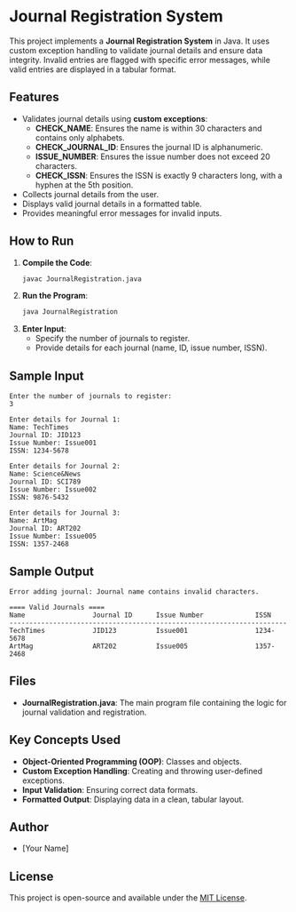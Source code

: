 # Journal Registration System

This project implements a **Journal Registration System** in Java. It uses custom exception handling to validate journal details and ensure data integrity. Invalid entries are flagged with specific error messages, while valid entries are displayed in a tabular format.

## Features
- Validates journal details using **custom exceptions**:
  - **CHECK_NAME**: Ensures the name is within 30 characters and contains only alphabets.
  - **CHECK_JOURNAL_ID**: Ensures the journal ID is alphanumeric.
  - **ISSUE_NUMBER**: Ensures the issue number does not exceed 20 characters.
  - **CHECK_ISSN**: Ensures the ISSN is exactly 9 characters long, with a hyphen at the 5th position.
- Collects journal details from the user.
- Displays valid journal details in a formatted table.
- Provides meaningful error messages for invalid inputs.

## How to Run
1. **Compile the Code**:
   ```bash
   javac JournalRegistration.java
   ```
2. **Run the Program**:
   ```bash
   java JournalRegistration
   ```
3. **Enter Input**:
   - Specify the number of journals to register.
   - Provide details for each journal (name, ID, issue number, ISSN).

## Sample Input
```
Enter the number of journals to register:
3

Enter details for Journal 1:
Name: TechTimes
Journal ID: JID123
Issue Number: Issue001
ISSN: 1234-5678

Enter details for Journal 2:
Name: Science&News
Journal ID: SCI789
Issue Number: Issue002
ISSN: 9876-5432

Enter details for Journal 3:
Name: ArtMag
Journal ID: ART202
Issue Number: Issue005
ISSN: 1357-2468
```

## Sample Output
```
Error adding journal: Journal name contains invalid characters.

==== Valid Journals ====
Name                 Journal ID      Issue Number             ISSN      
----------------------------------------------------------------------
TechTimes            JID123          Issue001                 1234-5678
ArtMag               ART202          Issue005                 1357-2468
```

## Files
- **JournalRegistration.java**: The main program file containing the logic for journal validation and registration.

## Key Concepts Used
- **Object-Oriented Programming (OOP)**: Classes and objects.
- **Custom Exception Handling**: Creating and throwing user-defined exceptions.
- **Input Validation**: Ensuring correct data formats.
- **Formatted Output**: Displaying data in a clean, tabular layout.

## Author
- [Your Name]

## License
This project is open-source and available under the [MIT License](LICENSE).

